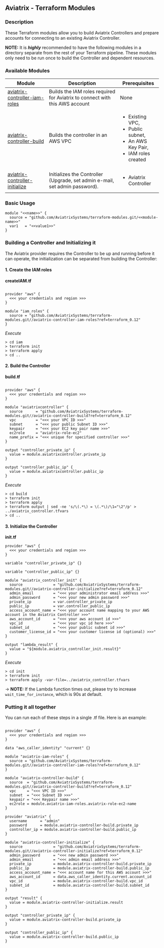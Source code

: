 ## Aviatrix - Terraform Modules

### Description
These Terraform modules allow you to build Aviatrix Controllers and prepare accounts for connecting to an existing Aviatrix Controller.

**NOTE:** It is ***highly*** recommended to have the following modules in a directory separate from the rest of your Terraform pipeline. These modules only need to be run once to build the Controller and dependent resources.

### Available Modules

| Module  | Description | Prerequisites |
| ------- | ----------- | ------------- |
| [aviatrix-controller-iam-roles](./aviatrix-controller-iam-roles) | Builds the IAM roles required for Aviatrix to connect with this AWS account | None |
| [aviatrix-controller-build](./aviatrix-controller-build) | Builds the controller in an AWS VPC | <ul><li>Existing VPC,</li><li>Public subnet,</li><li>An AWS Key Pair,</li><li>IAM roles created</li></ul> |
| [aviatrix-controller-initialize](./aviatrix-controller-initialize) | Initializes the Controller (Upgrade, set admin e-mail, set admin password). | <ul><li>Aviatrix Controller</li></ul> |

### Basic Usage

```
module "<<name>>" {
  source = "github.com/AviatrixSystems/terraform-modules.git/<<module-name>>"
  var1   = "<<value1>>"
}
```

### Building a Controller and Initializing it

The Aviatrix provider requires the Controller to be up and running before it can operate, the initialization can be
separated from building the Controller:

#### 1. Create the IAM roles

**createIAM.tf**

``` hcl

provider "aws" {
  <<< your credentials and region >>>
}

module "iam_roles" {
  source = "github.com/AviatrixSystems/terraform-modules.git//aviatrix-controller-iam-roles?ref=terraform_0.12"
}

```

*Execute*

``` shell
> cd iam
> terraform init
> terraform apply
> cd ..
```

#### 2. Build the Controller

**build.tf**

``` hcl

provider "aws" {
  <<< your credentials and region >>>
}

module "aviatrixcontroller" {
  source      = "github.com/AviatrixSystems/terraform-modules.git//aviatrix-controller-build?ref=terraform_0.12"
  vpc         = "<<< your VPC ID >>>"
  subnet      = "<<< your public Subnet ID >>>"
  keypair     = "<<< your EC2 key pair name >>>"
  ec2role     = "aviatrix-role-ec2"
  name_prefix = "<<< unique for specified controller >>>"
}

output "controller_private_ip" {
  value = module.aviatrixcontroller.private_ip
}

output "controller_public_ip" {
  value = module.aviatrixcontroller.public_ip
}

```

*Execute*

``` shell
> cd build
> terraform init
> terraform apply
> terraform output | sed -ne 's/\(.*\) = \(.*\)/\1="\2"/p' > ../aviatrix_controller.tfvars
> cd ..
```

#### 3. Initialize the Controller

**init.tf**

``` hcl
provider "aws" {
  <<< your credentials and region >>>
}

variable "controller_private_ip" {}

variable "controller_public_ip" {}

module "aviatrix_controller_init" {
  source              = "github.com/AviatrixSystems/terraform-modules.git//aviatrix-controller-initialize?ref=terraform_0.12"
  admin_email         = "<<< your administrator email address >>>"
  admin_password      = "<<< your new admin password >>>"
  private_ip          = var.controller_private_ip
  public_ip           = var.controller_public_ip
  access_account_name = "<<< your account name mapping to your AWS account in the Aviatrix Controller >>>"
  aws_account_id      = "<<< your aws account id >>>"
  vpc_id              = "<<< your vpc id here >>>"
  subnet_id           = "<<< your public subnet id >>>"
  customer_license_id = "<<< your customer license id (optional) >>>"   
}

output "lambda_result" {
  value = "${module.aviatrix_controller_init.result}"
}

```

*Execute*

``` shell
> cd init
> terraform init
> terraform apply -var-file=../aviatrix_controller.tfvars
```

-> **NOTE:** If the Lambda function times out, please try to increase `wait_time_for_instance`, which is 90s at default.

### Putting it all together

You can run each of these steps in a single .tf file.  Here is an example:

``` hcl

provider "aws" {
  <<< your credentials and region >>>
}

data "aws_caller_identity" "current" {}

module "aviatrix-iam-roles" {
  source = "github.com/AviatrixSystems/terraform-modules.git//aviatrix-controller-iam-roles?ref=terraform_0.12"
}

module "aviatrix-controller-build" {
  source  = "github.com/AviatrixSystems/terraform-modules.git//aviatrix-controller-build?ref=terraform_0.12"
  vpc     = "<<< VPC ID >>>"
  subnet  = "<<< Subnet ID >>>"
  keypair = "<<< Keypair name >>>"
  ec2role = module.aviatrix-iam-roles.aviatrix-role-ec2-name
}

provider "aviatrix" {
  username      = "admin"
  password      = module.aviatrix-controller-build.private_ip
  controller_ip = module.aviatrix-controller-build.public_ip
}

module "aviatrix-controller-initialize" {
  source              = "github.com/AviatrixSystems/terraform-modules.git//aviatrix-controller-initialize?ref=terraform_0.12"
  admin_password      = "<<< new admin password >>>"
  admin_email         = "<<< admin email address >>>"
  private_ip          = module.aviatrix-controller-build.private_ip
  public_ip           = module.aviatrix-controller-build.public_ip
  access_account_name = "<<< account name for this AWS account >>>"
  aws_account_id      = data.aws_caller_identity.current.account_id
  vpc_id              = module.aviatrix-controller-build.vpc_id
  subnet_id           = module.aviatrix-controller-build.subnet_id
}

output "result" {
  value = module.aviatrix-controller-initialize.result
}

output "controller_private_ip" {
  value = module.aviatrix-controller-build.private_ip
}

output "controller_public_ip" {
  value = module.aviatrix-controller-build.public_ip
}
```
